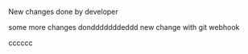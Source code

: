 New changes done by developer

some more changes dondddddddeddd
new change with git webhook

cccccc


